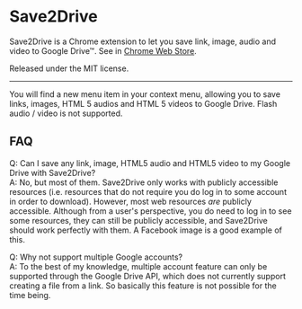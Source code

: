 Save2Drive
====

Save2Drive is a Chrome extension to let you save link, image, audio and video to Google Drive™. See in [Chrome Web Store](https://chrome.google.com/webstore/detail/deoibeabfchdpckcmamaadeccohilbkp).

Released under the MIT license.


- - - - -


You will find a new menu item in your context menu, allowing you to save links, images, HTML 5 audios and HTML 5 videos to Google Drive. Flash audio / video is not supported.


FAQ
----

Q: Can I save any link, image, HTML5 audio and HTML5 video to my Google Drive with Save2Drive?  
A: No, but most of them. Save2Drive only works with publicly accessible resources (i.e. resources that do not require you do log in to some account in order to download). However, most web resources *are* publicly accessible. Although from a user's perspective, you do need to log in to see some resources, they can still be publicly accessible, and Save2Drive should work perfectly with them. A Facebook image is a good example of this.

Q: Why not support multiple Google accounts?  
A: To the best of my knowledge, multiple account feature can only be supported through the Google Drive API, which does not currently support creating a file from a link. So basically this feature is not possible for the time being.

